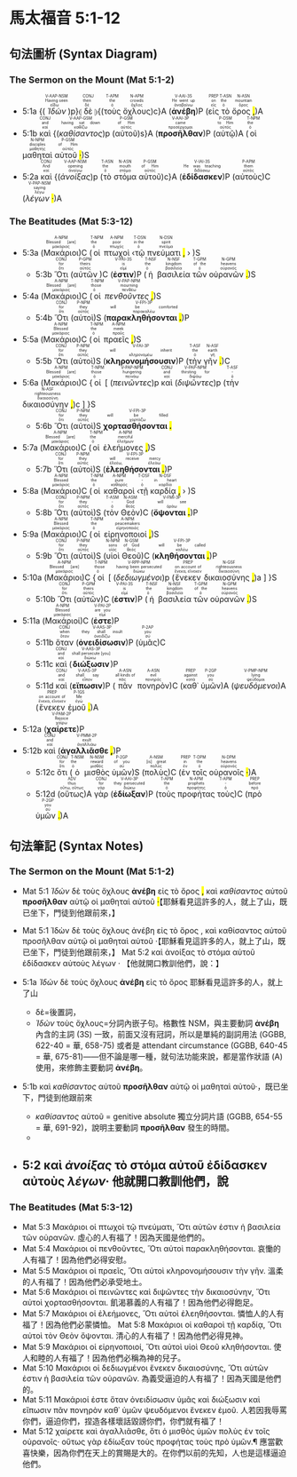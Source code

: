 # 馬太福音 5:1-12

## 句法圖析 (Syntax Diagram)

### The Sermon on the Mount (Mat 5:1-2)

- 5:1a {(<RUBY><ruby><ruby><em>Ἰδὼν</em><rt>εἴδω</rt></ruby><rt>Having seen</rt></ruby><rt>V-AAP-NSM</rt></RUBY>)p}⦇ <RUBY><ruby><ruby>δὲ<rt>δέ</rt></ruby><rt>then</rt></ruby><rt>CONJ</rt></RUBY> ⦈{(<RUBY><ruby><ruby>τοὺς<rt>ὁ</rt></ruby><rt>the</rt></ruby><rt>T-APM</rt></RUBY> <RUBY><ruby><ruby>ὄχλους<rt>ὄχλος</rt></ruby><rt>crowds</rt></ruby><rt>N-APM</rt></RUBY>)c}A (<RUBY><ruby><ruby><strong>ἀνέβη</strong><rt>ἀναβαίνω</rt></ruby><rt>He went up</rt></ruby><rt>V-AAI-3S</rt></RUBY>)P (<RUBY><ruby><ruby>εἰς<rt>εἰς</rt></ruby><rt>on</rt></ruby><rt>PREP</rt></RUBY> <RUBY><ruby><ruby>τὸ<rt>ὁ</rt></ruby><rt>the</rt></ruby><rt>T-ASN</rt></RUBY> <RUBY><ruby><ruby>ὄρος <mark class="pm">,</mark><rt>ὄρος</rt></ruby><rt>mountain</rt></ruby><rt>N-ASN</rt></RUBY>)A
- 5:1b <RUBY><ruby><ruby>καὶ<rt>καί</rt></ruby><rt>and</rt></ruby><rt>CONJ</rt></RUBY> {(<RUBY><ruby><ruby><em>καθίσαντος</em><rt>καθίζω</rt></ruby><rt>having sat down</rt></ruby><rt>V-AAP-GSM</rt></RUBY>)p (<RUBY><ruby><ruby>αὐτοῦ<rt>αὐτός</rt></ruby><rt>of Him</rt></ruby><rt>P-GSM</rt></RUBY>)s}A (<RUBY><ruby><ruby><strong>προσῆλθαν</strong><rt>προσέρχομαι</rt></ruby><rt>came</rt></ruby><rt>V-AAI-3P</rt></RUBY>)P (<RUBY><ruby><ruby>αὐτῷ<rt>αὐτός</rt></ruby><rt>to Him</rt></ruby><rt>P-DSM</rt></RUBY>)A (<RUBY><ruby><ruby>οἱ<rt>ὁ</rt></ruby><rt>the</rt></ruby><rt>T-NPM</rt></RUBY> <RUBY><ruby><ruby>μαθηταὶ<rt>μαθητής</rt></ruby><rt>disciples</rt></ruby><rt>N-NPM</rt></RUBY> <RUBY><ruby><ruby>αὐτοῦ <mark class="pm">·</mark><rt>αὐτός</rt></ruby><rt>of Him</rt></ruby><rt>P-GSM</rt></RUBY>)S 
- 5:2a <RUBY><ruby><ruby>καὶ<rt>καί</rt></ruby><rt>And</rt></ruby><rt>CONJ</rt></RUBY> {(<RUBY><ruby><ruby><em>ἀνοίξας</em><rt>ἀνοίγω</rt></ruby><rt>opening</rt></ruby><rt>V-AAP-NSM</rt></RUBY>)p (<RUBY><ruby><ruby>τὸ<rt>ὁ</rt></ruby><rt>the</rt></ruby><rt>T-ASN</rt></RUBY> <RUBY><ruby><ruby>στόμα<rt>στόμα</rt></ruby><rt>mouth</rt></ruby><rt>N-ASN</rt></RUBY> <RUBY><ruby><ruby>αὐτοῦ<rt>αὐτός</rt></ruby><rt>of Him</rt></ruby><rt>P-GSM</rt></RUBY>)c}A (<RUBY><ruby><ruby><strong>ἐδίδασκεν</strong><rt>διδάσκω</rt></ruby><rt>He was teaching</rt></ruby><rt>V-IAI-3S</rt></RUBY>)P (<RUBY><ruby><ruby>αὐτοὺς<rt>αὐτός</rt></ruby><rt>them</rt></ruby><rt>P-APM</rt></RUBY>)C (<RUBY><ruby><ruby><em>λέγων <mark class="pm">·</mark></em><rt>λέγω</rt></ruby><rt>saying</rt></ruby><rt>V-PAP-NSM</rt></RUBY>)A

### The Beatitudes (Mat 5:3-12)

- 5:3a (<RUBY><ruby><ruby>Μακάριοι<rt>μακάριος</rt></ruby><rt>Blessed [are]</rt></ruby><rt>A-NPM</rt></RUBY>)C (<RUBY><ruby><ruby>οἱ<rt>ὁ</rt></ruby><rt>the</rt></ruby><rt>T-NPM</rt></RUBY> <RUBY><ruby><ruby>πτωχοὶ<rt>πτωχός</rt></ruby><rt>poor</rt></ruby><rt>A-NPM</rt></RUBY> ‹<RUBY><ruby><ruby>τῷ<rt>ὁ</rt></ruby><rt>in the</rt></ruby><rt>T-DSN</rt></RUBY> <RUBY><ruby><ruby>πνεύματι <mark class="pm">,</mark><rt>πνεῦμα</rt></ruby><rt>spirit</rt></ruby><rt>N-DSN</rt></RUBY> › )S</br>
	- 5:3b <RUBY><ruby><ruby>Ὅτι<rt>ὅτι</rt></ruby><rt>for</rt></ruby><rt>CONJ</rt></RUBY> (<RUBY><ruby><ruby>αὐτῶν<rt>αὐτός</rt></ruby><rt>theirs</rt></ruby><rt>P-GPM</rt></RUBY> )C (<RUBY><ruby><ruby><strong>ἐστιν</strong><rt>εἰμί</rt></ruby><rt>is</rt></ruby><rt>V-PAI-3S</rt></RUBY>)P (<RUBY><ruby><ruby>ἡ<rt>ὁ</rt></ruby><rt>the</rt></ruby><rt>T-NSF</rt></RUBY> <RUBY><ruby><ruby>βασιλεία<rt>βασιλεία</rt></ruby><rt>kingdom</rt></ruby><rt>N-NSF</rt></RUBY> <RUBY><ruby><ruby>τῶν<rt>ὁ</rt></ruby><rt>of the</rt></ruby><rt>T-GPM</rt></RUBY> <RUBY><ruby><ruby>οὐρανῶν <mark class="pm">.</mark><rt>οὐρανός</rt></ruby><rt>heavens</rt></ruby><rt>N-GPM</rt></RUBY>)S
- 5:4a (<RUBY><ruby><ruby>Μακάριοι<rt>μακάριος</rt></ruby><rt>Blessed [are]</rt></ruby><rt>A-NPM</rt></RUBY>)C (<RUBY><ruby><ruby>οἱ<rt>ὁ</rt></ruby><rt>those</rt></ruby><rt>T-NPM</rt></RUBY> <RUBY><ruby><ruby><em>πενθοῦντες <mark class="pm">,</mark></em><rt>πενθέω</rt></ruby><rt>mourning</rt></ruby><rt>V-PAP-NPM</rt></RUBY>)S
	- 5:4b <RUBY><ruby><ruby>Ὅτι<rt>ὅτι</rt></ruby><rt>for</rt></ruby><rt>CONJ</rt></RUBY> (<RUBY><ruby><ruby>αὐτοὶ<rt>αὐτός</rt></ruby><rt>they</rt></ruby><rt>P-NPM</rt></RUBY>)S (<RUBY><ruby><ruby><strong>παρακληθήσονται <mark class="pm">.</mark></strong><rt>παρακαλέω</rt></ruby><rt>will be comforted</rt></ruby><rt>V-FPI-3P</rt></RUBY>)P
- 5:5a (<RUBY><ruby><ruby>Μακάριοι<rt>μακάριος</rt></ruby><rt>Blessed</rt></ruby><rt>A-NPM</rt></RUBY>)C (<RUBY><ruby><ruby>οἱ<rt>ὁ</rt></ruby><rt>the</rt></ruby><rt>T-NPM</rt></RUBY> <RUBY><ruby><ruby>πραεῖς <mark class="pm">,</mark><rt>πραΰς</rt></ruby><rt>meek</rt></ruby><rt>A-NPM</rt></RUBY>)S
	- 5:5b <RUBY><ruby><ruby>Ὅτι<rt>ὅτι</rt></ruby><rt>for</rt></ruby><rt>CONJ</rt></RUBY> (<RUBY><ruby><ruby>αὐτοὶ<rt>αὐτός</rt></ruby><rt>they</rt></ruby><rt>P-NPM</rt></RUBY>)S (<RUBY><ruby><ruby><strong>κληρονομήσουσιν</strong><rt>κληρονομέω</rt></ruby><rt>will inherit</rt></ruby><rt>V-FAI-3P</rt></RUBY>)P (<RUBY><ruby><ruby>τὴν<rt>ὁ</rt></ruby><rt>the</rt></ruby><rt>T-ASF</rt></RUBY> <RUBY><ruby><ruby>γῆν <mark class="pm">.</mark><rt>γῆ</rt></ruby><rt>earth</rt></ruby><rt>N-ASF</rt></RUBY>)C
- 5:6a (<RUBY><ruby><ruby>Μακάριοι<rt>μακάριος</rt></ruby><rt>Blessed [are]</rt></ruby><rt>A-NPM</rt></RUBY>)C {<RUBY><ruby><ruby>οἱ<rt>ὁ</rt></ruby><rt>those</rt></ruby><rt>T-NPM</rt></RUBY> [ (<RUBY><ruby><ruby><em>πεινῶντες</em><rt>πεινάω</rt></ruby><rt>hungering</rt></ruby><rt>V-PAP-NPM</rt></RUBY>)p <RUBY><ruby><ruby>καὶ<rt>καί</rt></ruby><rt>and</rt></ruby><rt>CONJ</rt></RUBY> (<RUBY><ruby><ruby><em>διψῶντες</em><rt>διψάω</rt></ruby><rt>thirsting for</rt></ruby><rt>V-PAP-NPM</rt></RUBY>)p (<RUBY><ruby><ruby>τὴν<rt>ὁ</rt></ruby><rt>-</rt></ruby><rt>T-ASF</rt></RUBY> <RUBY><ruby><ruby>δικαιοσύνην <mark class="pm">,</mark><rt>δικαιοσύνη</rt></ruby><rt>righteousness</rt></ruby><rt>N-ASF</rt></RUBY>)c ] }S
	- 5:6b <RUBY><ruby><ruby>Ὅτι<rt>ὅτι</rt></ruby><rt>for</rt></ruby><rt>CONJ</rt></RUBY> (<RUBY><ruby><ruby>αὐτοὶ<rt>αὐτός</rt></ruby><rt>they</rt></ruby><rt>P-NPM</rt></RUBY>)S <RUBY><ruby><ruby><strong>χορτασθήσονται <mark class="pm">.</mark></strong><rt>χορτάζω</rt></ruby><rt>will be filled</rt></ruby><rt>V-FPI-3P</rt></RUBY>
- 5:7a (<RUBY><ruby><ruby>Μακάριοι<rt>μακάριος</rt></ruby><rt>Blessed [are]</rt></ruby><rt>A-NPM</rt></RUBY>)C (<RUBY><ruby><ruby>οἱ<rt>ὁ</rt></ruby><rt>the</rt></ruby><rt>T-NPM</rt></RUBY> <RUBY><ruby><ruby>ἐλεήμονες <mark class="pm">,</mark><rt>ἐλεήμων</rt></ruby><rt>merciful</rt></ruby><rt>A-NPM</rt></RUBY>)S
	- 5:7b <RUBY><ruby><ruby>Ὅτι<rt>ὅτι</rt></ruby><rt>for</rt></ruby><rt>CONJ</rt></RUBY> (<RUBY><ruby><ruby>αὐτοὶ<rt>αὐτός</rt></ruby><rt>they</rt></ruby><rt>P-NPM</rt></RUBY>)S (<RUBY><ruby><ruby><strong>ἐλεηθήσονται <mark class="pm">.</mark></strong><rt>ἐλεέω, ἐλεάω</rt></ruby><rt>will receive mercy</rt></ruby><rt>V-FPI-3P</rt></RUBY>)P
- 5:8a (<RUBY><ruby><ruby>Μακάριοι<rt>μακάριος</rt></ruby><rt>Blessed</rt></ruby><rt>A-NPM</rt></RUBY>)C (<RUBY><ruby><ruby>οἱ<rt>ὁ</rt></ruby><rt>the</rt></ruby><rt>T-NPM</rt></RUBY> <RUBY><ruby><ruby>καθαροὶ<rt>καθαρός</rt></ruby><rt>pure</rt></ruby><rt>A-NPM</rt></RUBY> ‹<RUBY><ruby><ruby>τῇ<rt>ὁ</rt></ruby><rt>-</rt></ruby><rt>T-DSF</rt></RUBY> <RUBY><ruby><ruby>καρδίᾳ <mark class="pm">,</mark><rt>καρδία</rt></ruby><rt>in heart</rt></ruby><rt>N-DSF</rt></RUBY> › )S
	- 5:8b <RUBY><ruby><ruby>Ὅτι<rt>ὅτι</rt></ruby><rt>for</rt></ruby><rt>CONJ</rt></RUBY> (<RUBY><ruby><ruby>αὐτοὶ<rt>αὐτός</rt></ruby><rt>they</rt></ruby><rt>P-NPM</rt></RUBY>)S (<RUBY><ruby><ruby>τὸν<rt>ὁ</rt></ruby><rt>-</rt></ruby><rt>T-ASM</rt></RUBY> <RUBY><ruby><ruby>Θεὸν<rt>θεός</rt></ruby><rt>God</rt></ruby><rt>N-ASM</rt></RUBY>)C (<RUBY><ruby><ruby><strong>ὄψονται <mark class="pm">.</mark></strong><rt>ὁράω</rt></ruby><rt>will see</rt></ruby><rt>V-FMI-3P</rt></RUBY>)P
- 5:9a (<RUBY><ruby><ruby>Μακάριοι<rt>μακάριος</rt></ruby><rt>Blessed</rt></ruby><rt>A-NPM</rt></RUBY>)C (<RUBY><ruby><ruby>οἱ<rt>ὁ</rt></ruby><rt>the</rt></ruby><rt>T-NPM</rt></RUBY> <RUBY><ruby><ruby>εἰρηνοποιοί <mark class="pm">,</mark><rt>εἰρηνοποιός</rt></ruby><rt>peacemakers</rt></ruby><rt>A-NPM</rt></RUBY>)S
	- 5:9b <RUBY><ruby><ruby>Ὅτι<rt>ὅτι</rt></ruby><rt>for</rt></ruby><rt>CONJ</rt></RUBY> (<RUBY><ruby><ruby>αὐτοὶ<rt>αὐτός</rt></ruby><rt>they</rt></ruby><rt>P-NPM</rt></RUBY>)S (<RUBY><ruby><ruby>υἱοὶ<rt>υἱός</rt></ruby><rt>sons</rt></ruby><rt>N-NPM</rt></RUBY> <RUBY><ruby><ruby>Θεοῦ<rt>θεός</rt></ruby><rt>of God</rt></ruby><rt>N-GSM</rt></RUBY>)C (<RUBY><ruby><ruby><strong>κληθήσονται <mark class="pm">.</mark></strong><rt>καλέω</rt></ruby><rt>will be called</rt></ruby><rt>V-FPI-3P</rt></RUBY>)P
- 5:10a (<RUBY><ruby><ruby>Μακάριοι<rt>μακάριος</rt></ruby><rt>Blessed [are]</rt></ruby><rt>A-NPM</rt></RUBY>)C {<RUBY><ruby><ruby>οἱ<rt>ὁ</rt></ruby><rt>those</rt></ruby><rt>T-NPM</rt></RUBY> [ (<RUBY><ruby><ruby><em>δεδιωγμένοι</em><rt>διώκω</rt></ruby><rt>having been persecuted</rt></ruby><rt>V-RPP-NPM</rt></RUBY>)p (<RUBY><ruby><ruby>ἕνεκεν<rt>ἕνεκα, εἵνεκεν</rt></ruby><rt>on account of</rt></ruby><rt>PREP</rt></RUBY> <RUBY><ruby><ruby>δικαιοσύνης <mark class="pm">,</mark><rt>δικαιοσύνη</rt></ruby><rt>righteousness</rt></ruby><rt>N-GSF</rt></RUBY>)a ] }S
	- 5:10b <RUBY><ruby><ruby>Ὅτι<rt>ὅτι</rt></ruby><rt>for</rt></ruby><rt>CONJ</rt></RUBY> (<RUBY><ruby><ruby>αὐτῶν<rt>αὐτός</rt></ruby><rt>theirs</rt></ruby><rt>P-GPM</rt></RUBY>)C (<RUBY><ruby><ruby><strong>ἐστιν</strong><rt>εἰμί</rt></ruby><rt>is</rt></ruby><rt>V-PAI-3S</rt></RUBY>)P (<RUBY><ruby><ruby>ἡ<rt>ὁ</rt></ruby><rt>the</rt></ruby><rt>T-NSF</rt></RUBY> <RUBY><ruby><ruby>βασιλεία<rt>βασιλεία</rt></ruby><rt>kingdom</rt></ruby><rt>N-NSF</rt></RUBY> <RUBY><ruby><ruby>τῶν<rt>ὁ</rt></ruby><rt>of the</rt></ruby><rt>T-GPM</rt></RUBY> <RUBY><ruby><ruby>οὐρανῶν <mark class="pm">.</mark><rt>οὐρανός</rt></ruby><rt>heavens</rt></ruby><rt>N-GPM</rt></RUBY>)S
- 5:11a (<RUBY><ruby><ruby>Μακάριοί<rt>μακάριος</rt></ruby><rt>Blessed</rt></ruby><rt>A-NPM</rt></RUBY>)C (<RUBY><ruby><ruby><strong>ἐστε</strong><rt>εἰμί</rt></ruby><rt>are you</rt></ruby><rt>V-PAI-2P</rt></RUBY>)P</br>
	- 5:11b <RUBY><ruby><ruby>ὅταν<rt>ὅταν</rt></ruby><rt>when</rt></ruby><rt>CONJ</rt></RUBY> (<RUBY><ruby><ruby><strong>ὀνειδίσωσιν</strong><rt>ὀνειδίζω</rt></ruby><rt>they shall insult</rt></ruby><rt>V-AAS-3P</rt></RUBY>)P (<RUBY><ruby><ruby>ὑμᾶς<rt>σύ</rt></ruby><rt>you</rt></ruby><rt>P-2AP</rt></RUBY>)C
	- 5:11c <RUBY><ruby><ruby>καὶ<rt>καί</rt></ruby><rt>and</rt></ruby><rt>CONJ</rt></RUBY> (<RUBY><ruby><ruby><strong>διώξωσιν</strong><rt>διώκω</rt></ruby><rt>shall persecute [you]</rt></ruby><rt>V-AAS-3P</rt></RUBY>)P
	- 5:11d <RUBY><ruby><ruby>καὶ<rt>καί</rt></ruby><rt>and</rt></ruby><rt>CONJ</rt></RUBY> (<RUBY><ruby><ruby><strong>εἴπωσιν</strong><rt>εἶπον</rt></ruby><rt>shall say</rt></ruby><rt>V-AAS-3P</rt></RUBY>)P (<RUBY><ruby><ruby>πᾶν<rt>πᾶς</rt></ruby><rt>all kinds of</rt></ruby><rt>A-ASN</rt></RUBY> <RUBY><ruby><ruby>πονηρὸν<rt>πονηρός</rt></ruby><rt>evil</rt></ruby><rt>A-ASN</rt></RUBY>)C (<RUBY><ruby><ruby>καθ᾽<rt>κατά</rt></ruby><rt>against</rt></ruby><rt>PREP</rt></RUBY> <RUBY><ruby><ruby>ὑμῶν<rt>σύ</rt></ruby><rt>you</rt></ruby><rt>P-2GP</rt></RUBY>)A (<RUBY><ruby><ruby><em>ψευδόμενοι</em><rt>ψεύδομαι</rt></ruby><rt>lying</rt></ruby><rt>V-PMP-NPM</rt></RUBY>)A (<RUBY><ruby><ruby>ἕνεκεν<rt>ἕνεκα, εἵνεκεν</rt></ruby><rt>on account of</rt></ruby><rt>PREP</rt></RUBY> <RUBY><ruby><ruby>ἐμοῦ <mark class="pm">.</mark><rt>ἐγώ</rt></ruby><rt>Me</rt></ruby><rt>P-1GS</rt></RUBY>)A
- 5:12a (<RUBY><ruby><ruby><strong>χαίρετε</strong><rt>χαίρω</rt></ruby><rt>Rejoice</rt></ruby><rt>V-PAM-2P</rt></RUBY>)P
- 5:12b <RUBY><ruby><ruby>καὶ<rt>καί</rt></ruby><rt>and</rt></ruby><rt>CONJ</rt></RUBY> (<RUBY><ruby><ruby><strong>ἀγαλλιᾶσθε <mark class="pm">,</mark></strong><rt>ἀγαλλιάω</rt></ruby><rt>exult</rt></ruby><rt>V-PMM-2P</rt></RUBY>)P
	- 5:12c <RUBY><ruby><ruby>ὅτι<rt>ὅτι</rt></ruby><rt>for</rt></ruby><rt>CONJ</rt></RUBY> (<RUBY><ruby><ruby>ὁ<rt>ὁ</rt></ruby><rt>the</rt></ruby><rt>T-NSM</rt></RUBY> <RUBY><ruby><ruby>μισθὸς<rt>μισθός</rt></ruby><rt>reward</rt></ruby><rt>N-NSM</rt></RUBY> <RUBY><ruby><ruby>ὑμῶν<rt>σύ</rt></ruby><rt>of you</rt></ruby><rt>P-2GP</rt></RUBY>)S (<RUBY><ruby><ruby>πολὺς<rt>πολύς</rt></ruby><rt>[is] great</rt></ruby><rt>A-NSM</rt></RUBY>)C (<RUBY><ruby><ruby>ἐν<rt>ἐν</rt></ruby><rt>in</rt></ruby><rt>PREP</rt></RUBY> <RUBY><ruby><ruby>τοῖς<rt>ὁ</rt></ruby><rt>the</rt></ruby><rt>T-DPM</rt></RUBY> <RUBY><ruby><ruby>οὐρανοῖς <mark class="pm">·</mark><rt>οὐρανός</rt></ruby><rt>heavens</rt></ruby><rt>N-DPM</rt></RUBY>)A
	- 5:12d (<RUBY><ruby><ruby>οὕτως<rt>οὕτω, οὕτως</rt></ruby><rt>thus</rt></ruby><rt>ADV</rt></RUBY>)A <RUBY><ruby><ruby>γὰρ<rt>γάρ</rt></ruby><rt>for</rt></ruby><rt>CONJ</rt></RUBY> (<RUBY><ruby><ruby><strong>ἐδίωξαν</strong><rt>διώκω</rt></ruby><rt>they persecuted</rt></ruby><rt>V-AAI-3P</rt></RUBY>)P (<RUBY><ruby><ruby>τοὺς<rt>ὁ</rt></ruby><rt>the</rt></ruby><rt>T-APM</rt></RUBY> <RUBY><ruby><ruby>προφήτας<rt>προφήτης</rt></ruby><rt>prophets</rt></ruby><rt>N-APM</rt></RUBY> <RUBY><ruby><ruby>τοὺς<rt>ὁ</rt></ruby><rt>-</rt></ruby><rt>T-APM</rt></RUBY>)C (<RUBY><ruby><ruby>πρὸ<rt>πρό</rt></ruby><rt>before</rt></ruby><rt>PREP</rt></RUBY> <RUBY><ruby><ruby>ὑμῶν <mark class="pm">.</mark><rt>σύ</rt></ruby><rt>you</rt></ruby><rt>P-2GP</rt></RUBY>)A

<div style='page-break-after: always;'></div>

## 句法筆記 (Syntax Notes)

### The Sermon on the Mount (Mat 5:1-2)
- Mat 5:1 <em>Ἰδὼν</em> δὲ τοὺς ὄχλους <strong>ἀνέβη</strong> εἰς τὸ ὄρος <mark class="pm">,</mark> καὶ <em>καθίσαντος</em> αὐτοῦ <strong>προσῆλθαν</strong> αὐτῷ οἱ μαθηταὶ αὐτοῦ <mark class="pm">·</mark>【耶穌看見這許多的人，就上了山，既已坐下，門徒到他跟前來，】

- Mat 5:1 Ἰδὼν  δὲ  τοὺς  ὄχλους  ἀνέβη  εἰς  τὸ  ὄρος ,  καὶ  καθίσαντος  αὐτοῦ  προσῆλθαν  αὐτῷ  οἱ  μαθηταὶ  αὐτοῦ ·【耶穌看見這許多的人，就上了山，既已坐下，門徒到他跟前來，】 Mat 5:2 καὶ  ἀνοίξας  τὸ  στόμα  αὐτοῦ  ἐδίδασκεν  αὐτοὺς  λέγων · 【他就開口教訓他們，說：】 
- 5:1a *Ἰδὼν* δὲ τοὺς ὄχλους **ἀνέβη** εἰς τὸ ὄρος 耶穌看見這許多的人，就上了山
	- δὲ=後置詞，
	- *Ἰδὼν* τοὺς ὄχλους=分詞內嵌子句。格數性 NSM，與主要動詞 **ἀνέβη** 內含的主詞 (3S) 一致，前面又沒有冠詞，所以是單純的副詞用法 (GGBB, 622-40 = 華, 658-75) 或者是 attendant circumstance (GGBB, 640-45 = 華, 675-81)——但不論是哪一種，就句法功能來說，都是當作狀語 (A) 使用，來修飾主要動詞 **ἀνέβη**。
- 5:1b καὶ *καθίσαντος* αὐτοῦ **προσῆλθαν** αὐτῷ οἱ μαθηταὶ αὐτοῦ·，既已坐下，門徒到他跟前來
	- *καθίσαντος* αὐτοῦ = genitive absolute 獨立分詞片語 (GGBB, 654-55 = 華, 691-92)，說明主要動詞 **προσῆλθαν** 發生的時間。
	- 
- 5:2 καὶ *ἀνοίξας* τὸ στόμα αὐτοῦ **ἐδίδασκεν** αὐτοὺς *λέγων*· 他就開口教訓他們，說
	- 

### The Beatitudes (Mat 5:3-12)

- Mat 5:3 Μακάριοι οἱ πτωχοὶ τῷ πνεύματι, Ὅτι αὐτῶν ἐστιν ἡ βασιλεία τῶν οὐρανῶν. 虛心的人有福了！因為天國是他們的。 
- Mat 5:4 Μακάριοι οἱ πενθοῦντες, Ὅτι αὐτοὶ παρακληθήσονται. 哀慟的人有福了！因為他們必得安慰。 
- Mat 5:5 Μακάριοι οἱ πραεῖς, Ὅτι αὐτοὶ κληρονομήσουσιν τὴν γῆν. 溫柔的人有福了！因為他們必承受地土。 
- Mat 5:6 Μακάριοι οἱ πεινῶντες καὶ διψῶντες τὴν δικαιοσύνην, Ὅτι αὐτοὶ χορτασθήσονται. 飢渴慕義的人有福了！因為他們必得飽足。 
- Mat 5:7 Μακάριοι οἱ ἐλεήμονες, Ὅτι αὐτοὶ ἐλεηθήσονται. 憐恤人的人有福了！因為他們必蒙憐恤。 Mat 5:8 Μακάριοι οἱ καθαροὶ τῇ καρδίᾳ, Ὅτι αὐτοὶ τὸν Θεὸν ὄψονται. 清心的人有福了！因為他們必得見神。 
- Mat 5:9 Μακάριοι οἱ εἰρηνοποιοί, Ὅτι αὐτοὶ υἱοὶ Θεοῦ κληθήσονται. 使人和睦的人有福了！因為他們必稱為神的兒子。 
- Mat 5:10 Μακάριοι οἱ δεδιωγμένοι ἕνεκεν δικαιοσύνης, Ὅτι αὐτῶν ἐστιν ἡ βασιλεία τῶν οὐρανῶν. 為義受逼迫的人有福了！因為天國是他們的。 
- Mat 5:11 Μακάριοί ἐστε ὅταν ὀνειδίσωσιν ὑμᾶς καὶ διώξωσιν καὶ εἴπωσιν πᾶν πονηρὸν καθ᾽ ὑμῶν ψευδόμενοι ἕνεκεν ἐμοῦ. 人若因我辱罵你們，逼迫你們，捏造各樣壞話毀謗你們，你們就有福了！ 
- Mat 5:12 χαίρετε καὶ ἀγαλλιᾶσθε, ὅτι ὁ μισθὸς ὑμῶν πολὺς ἐν τοῖς οὐρανοῖς· οὕτως γὰρ ἐδίωξαν τοὺς προφήτας τοὺς πρὸ ὑμῶν.¶ 應當歡喜快樂，因為你們在天上的賞賜是大的。在你們以前的先知，人也是這樣逼迫他們。 
